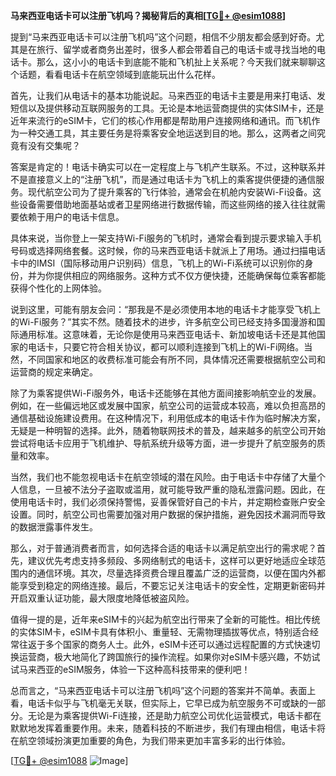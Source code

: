 **马来西亚电话卡可以注册飞机吗？揭秘背后的真相[[TG💪+ @esim1088](https://t.me/s/esim1088)]**

提到“马来西亚电话卡可以注册飞机吗”这个问题，相信不少朋友都会感到好奇。尤其是在旅行、留学或者商务出差时，很多人都会带着自己的电话卡或寻找当地的电话卡。那么，这小小的电话卡到底能不能和飞机扯上关系呢？今天我们就来聊聊这个话题，看看电话卡在航空领域到底能玩出什么花样。

首先，让我们从电话卡的基本功能说起。马来西亚的电话卡主要是用来打电话、发短信以及提供移动互联网服务的工具。无论是本地运营商提供的实体SIM卡，还是近年来流行的eSIM卡，它们的核心作用都是帮助用户连接网络和通讯。而飞机作为一种交通工具，其主要任务是将乘客安全地运送到目的地。那么，这两者之间究竟有没有交集呢？

答案是肯定的！电话卡确实可以在一定程度上与飞机产生联系。不过，这种联系并不是直接意义上的“注册飞机”，而是通过电话卡为飞机上的乘客提供便捷的通信服务。现代航空公司为了提升乘客的飞行体验，通常会在机舱内安装Wi-Fi设备。这些设备需要借助地面基站或者卫星网络进行数据传输，而这些网络的接入往往就需要依赖于用户的电话卡信息。

具体来说，当你登上一架支持Wi-Fi服务的飞机时，通常会看到提示要求输入手机号码或选择网络套餐。这时候，你的马来西亚电话卡就派上了用场。通过扫描电话卡中的IMSI（国际移动用户识别码）信息，飞机上的Wi-Fi系统可以识别你的身份，并为你提供相应的网络服务。这种方式不仅方便快捷，还能确保每位乘客都能获得个性化的上网体验。

说到这里，可能有朋友会问：“那我是不是必须使用本地的电话卡才能享受飞机上的Wi-Fi服务？”其实不然。随着技术的进步，许多航空公司已经支持多国漫游和国际通用标准。这意味着，无论你是使用马来西亚电话卡、新加坡电话卡还是其他国家的电话卡，只要它符合相关协议，都可以顺利连接到飞机上的Wi-Fi网络。当然，不同国家和地区的收费标准可能会有所不同，具体情况还需要根据航空公司和运营商的规定来确定。

除了为乘客提供Wi-Fi服务外，电话卡还能够在其他方面间接影响航空业的发展。例如，在一些偏远地区或发展中国家，航空公司的运营成本较高，难以负担高昂的通信基础设施建设费用。在这种情况下，利用低成本的电话卡作为临时解决方案，无疑是一种明智的选择。此外，随着物联网技术的普及，越来越多的航空公司开始尝试将电话卡应用于飞机维护、导航系统升级等方面，进一步提升了航空服务的质量和效率。

当然，我们也不能忽视电话卡在航空领域的潜在风险。由于电话卡中存储了大量个人信息，一旦被不法分子盗取或滥用，就可能导致严重的隐私泄露问题。因此，在使用电话卡时，我们必须保持警惕，妥善保管好自己的卡片，并定期检查账户安全设置。同时，航空公司也需要加强对用户数据的保护措施，避免因技术漏洞而导致的数据泄露事件发生。

那么，对于普通消费者而言，如何选择合适的电话卡以满足航空出行的需求呢？首先，建议优先考虑支持多频段、多网络制式的电话卡，这样可以更好地适应全球范围内的通信环境。其次，尽量选择资费合理且覆盖广泛的运营商，以便在国内外都能享受到稳定的网络连接。最后，不要忘记关注电话卡的安全性，定期更新密码并开启双重认证功能，最大限度地降低被盗风险。

值得一提的是，近年来eSIM卡的兴起为航空出行带来了全新的可能性。相比传统的实体SIM卡，eSIM卡具有体积小、重量轻、无需物理插拔等优点，特别适合经常往返于多个国家的商务人士。此外，eSIM卡还可以通过远程配置的方式快速切换运营商，极大地简化了跨国旅行的操作流程。如果你对eSIM卡感兴趣，不妨试试马来西亚的eSIM服务，体验一下这种高科技带来的便利吧！

总而言之，“马来西亚电话卡可以注册飞机吗”这个问题的答案并不简单。表面上看，电话卡似乎与飞机毫无关联，但实际上，它早已成为航空服务不可或缺的一部分。无论是为乘客提供Wi-Fi连接，还是助力航空公司优化运营模式，电话卡都在默默地发挥着重要作用。未来，随着科技的不断进步，我们有理由相信，电话卡将在航空领域扮演更加重要的角色，为我们带来更加丰富多彩的出行体验。

[[TG💪+ @esim1088](https://t.me/s/esim1088) ![Image](https://i.postimg.cc/4NQfJmqS/Snipaste-2025-05-13-00-14-12.png)]